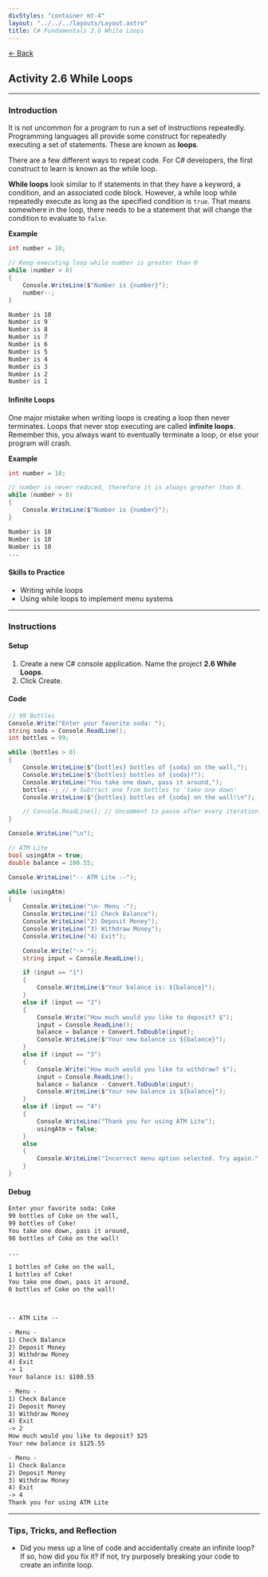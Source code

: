 ```yaml
---
divStyles: "container mt-4"
layout: "../../../layouts/Layout.astro"
title: C# Fundamentals 2.6 While Loops
---
```


[← Back](/c-sharp-fundamentals/)

## Activity 2.6 While Loops

---

### Introduction

It is not uncommon for a program to run a set of instructions repeatedly. Programming languages all provide some construct for repeatedly executing a set of statements. These are known as **loops**.

There are a few different ways to repeat code. For C# developers, the first construct to learn is known as the while loop.

**While loops** look similar to if statements in that they have a keyword, a condition, and an associated code block. However, a while loop while repeatedly execute as long as the specified condition is `true`. That means somewhere in the loop, there needs to be a statement that will change the condition to evaluate to `false`.

**Example**

```cs
int number = 10;

// Keep executing loop while number is greater than 0
while (number > 0)
{
    Console.WriteLine($"Number is {number}");
    number--;
}
```

```txt
Number is 10
Number is 9
Number is 8
Number is 7
Number is 6
Number is 5
Number is 4
Number is 3
Number is 2
Number is 1
```

#### Infinite Loops

One major mistake when writing loops is creating a loop then never terminates. Loops that never stop executing are called **infinite loops**. Remember this, you always want to eventually terminate a loop, or else your program will crash.

**Example**

```cs
int number = 10;

// number is never reduced, therefore it is always greater than 0.
while (number > 0)
{
    Console.WriteLine($"Number is {number}");
}
```

```txt
Number is 10
Number is 10
Number is 10
...
```

#### Skills to Practice

- Writing while loops
- Using while loops to implement menu systems

---

### Instructions

#### Setup

1. Create a new C# console application. Name the project **2.6 While Loops**.
2. Click Create.

#### Code

```cs
// 99 Bottles
Console.Write("Enter your favorite soda: ");
string soda = Console.ReadLine();
int bottles = 99;

while (bottles > 0)
{
    Console.WriteLine($"{bottles} bottles of {soda} on the wall,");
    Console.WriteLine($"{bottles} bottles of {soda}!");
    Console.WriteLine("You take one down, pass it around,");
    bottles--; // # Subtract one from bottles to 'take one down'
    Console.WriteLine($"{bottles} bottles of {soda} on the wall!\n");

    // Console.ReadLine(); // Uncomment to pause after every iteration.
}

Console.WriteLine("\n");

// ATM Lite
bool usingAtm = true;
double balance = 100.55;

Console.WriteLine("-- ATM Lite --");

while (usingAtm)
{
    Console.WriteLine("\n- Menu -");
    Console.WriteLine("1) Check Balance");
    Console.WriteLine("2) Deposit Money");
    Console.WriteLine("3) Withdraw Money");
    Console.WriteLine("4) Exit");

    Console.Write("-> ");
    string input = Console.ReadLine();

    if (input == "1")
    {
        Console.WriteLine($"Your balance is: ${balance}");
    }
    else if (input == "2")
    {
        Console.Write("How much would you like to deposit? $");
        input = Console.ReadLine();
        balance = balance + Convert.ToDouble(input);
        Console.WriteLine($"Your new balance is ${balance}");
    }
    else if (input == "3")
    {
        Console.Write("How much would you like to withdraw? $");
        input = Console.ReadLine();
        balance = balance - Convert.ToDouble(input);
        Console.WriteLine($"Your new balance is ${balance}");
    }
    else if (input == "4")
    {
        Console.WriteLine("Thank you for using ATM Lite");
        usingAtm = false;
    }
    else
    {
        Console.WriteLine("Incorrect menu option selected. Try again.");
    }
}
```

#### Debug

```txt
Enter your favorite soda: Coke
99 bottles of Coke on the wall,
99 bottles of Coke!
You take one down, pass it around,
98 bottles of Coke on the wall!

...

1 bottles of Coke on the wall,
1 bottles of Coke!
You take one down, pass it around,
0 bottles of Coke on the wall!



-- ATM Lite --

- Menu -
1) Check Balance
2) Deposit Money
3) Withdraw Money
4) Exit
-> 1
Your balance is: $100.55

- Menu -
1) Check Balance
2) Deposit Money
3) Withdraw Money
4) Exit
-> 2
How much would you like to deposit? $25
Your new balance is $125.55

- Menu -
1) Check Balance
2) Deposit Money
3) Withdraw Money
4) Exit
-> 4
Thank you for using ATM Lite
```

---

### Tips, Tricks, and Reflection

- Did you mess up a line of code and accidentally create an infinite loop? If so, how did you fix it? If not, try purposely breaking your code to create an infinite loop.
